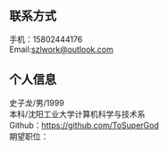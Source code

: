 联系方式
--
手机：15802444176  
Email:szlwork@outlook.com  
 
个人信息
--
史子龙/男/1999  
本科/沈阳工业大学计算机科学与技术系  
Github：https://github.com/ToSuperGod  
期望职位：  



